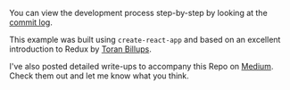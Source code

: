 You can view the development process step-by-step by looking at the [commit log](https://github.com/zacacollier/redux-talk-steps/commits/master).

This example was built using `create-react-app` and based on an excellent introduction to Redux by [Toran Billups](https://vimeo.com/151603293).

I've also posted detailed write-ups to accompany this Repo on [Medium](https://medium.com/@zacharycollier). Check them out and let me know what you think.
